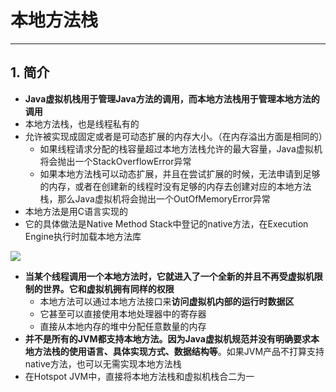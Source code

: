 # 本地方法栈

---

## 1. 简介

- **Java虚拟机栈用于管理Java方法的调用，而本地方法栈用于管理本地方法的调用**
- 本地方法栈，也是线程私有的
- 允许被实现成固定或者是可动态扩展的内存大小。（在内存溢出方面是相同的）
  - 如果线程请求分配的栈容量超过本地方法栈允许的最大容量，Java虚拟机将会抛出一个StackOverflowError异常
  - 如果本地方法栈可以动态扩展，并且在尝试扩展的时候，无法申请到足够的内存，或者在创建新的线程时没有足够的内存去创建对应的本地方法栈，那么Java虚拟机将会抛出一个OutOfMemoryError异常
- 本地方法是用C语言实现的
- 它的具体做法是Native Method Stack中登记的native方法，在Execution Engine执行时加载本地方法库

![](/images/65.png)

- **当某个线程调用一个本地方法时，它就进入了一个全新的并且不再受虚拟机限制的世界。它和虚拟机拥有同样的权限**
  - 本地方法可以通过本地方法接口来**访问虚拟机内部的运行时数据区**
  - 它甚至可以直接使用本地处理器中的寄存器
  - 直接从本地内存的堆中分配任意数量的内存
- **并不是所有的JVM都支持本地方法。因为Java虚拟机规范并没有明确要求本地方法栈的使用语言、具体实现方式、数据结构等**。如果JVM产品不打算支持native方法，也可以无需实现本地方法栈
- 在Hotspot JVM中，直接将本地方法栈和虚拟机栈合二为一